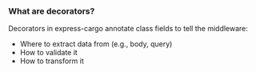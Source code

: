 ### What are decorators?
Decorators in express-cargo annotate class fields to tell the middleware:

- Where to extract data from (e.g., body, query)
- How to validate it
- How to transform it

